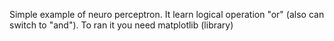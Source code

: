 Simple example of neuro perceptron. It learn logical operation "or" (also can switch to "and"). To ran it you need matplotlib (library)
